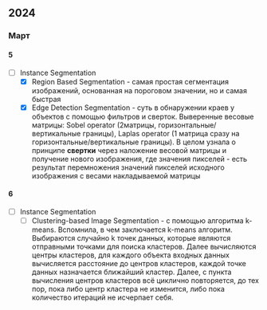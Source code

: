 ## 2024
### Март
#### 5
- [ ] Instance Segmentation
	- [x] Region Based Segmentation - самая простая сегментация изображений, основанная на пороговом значении, но и самая быстрая
	- [x] Edge Detection Segmentation - суть в обнаружении краев у объектов с помощью фильтров и сверток. Выверенные весовые матрицы: Sobel operator (2матрицы, горизонтальные/вертикальные границы), Laplas operator (1 матрица сразу на горизонтальные/вертикальные границы). В целом узнала о принципе **свертки** через наложение весовой матрицы и получение нового изображения, где значения пикселей - есть результат перемножения значений пикселей исходного изображения с весами накладываемой матрицы
#### 6
- [ ] Instance Segmentation
	- [ ] Clustering-based Image Segmentation - с помощью алгоритма k-means. Вспомнила, в чем заключается k-means алгоритм. Выбираются случайно k точек данных, которые являются отправными точками для поиска кластеров. Далее вычисляются центры кластеров, для каждого объекта входных данных вычисляется расстояние до центров кластеров, каждой точке данных  назначается ближайший кластер. Далее, с пункта вычисления центров кластеров всё циклично повторяется, до тех пор, пока либо центр кластера не изменится, либо пока количество итераций не исчерпает себя.